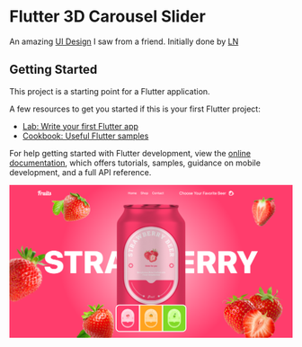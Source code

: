 # Flutter 3D Carousel Slider

An amazing [UI Design](<[Link](https://github.com/ln-dev7/3D-Carousel-Slider-UI)>) I saw from a friend. Initially done by [LN](https://github.com/ln-dev7)

## Getting Started

This project is a starting point for a Flutter application.

A few resources to get you started if this is your first Flutter project:

- [Lab: Write your first Flutter app](https://docs.flutter.dev/get-started/codelab)
- [Cookbook: Useful Flutter samples](https://docs.flutter.dev/cookbook)

For help getting started with Flutter development, view the
[online documentation](https://docs.flutter.dev/), which offers tutorials,
samples, guidance on mobile development, and a full API reference.

<img src="https://github.com/yunweneric/flutter-3DCarousel-Slider/blob/main/99af5044-d495-4b8e-a11b-7b7255b68f08.png?raw=true"/>

